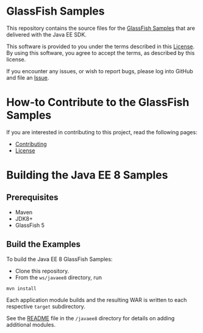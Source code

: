 # GlassFish Samples

This repository contains the source files for the
[GlassFish Samples](https://javaee.github.io/glassfish-samples) that are delivered with the 
Java EE SDK.

This software is provided to you under the terms described in
this [License](LICENSE). By using this software, you agree to accept
the terms, as described by this license.

If you encounter any issues, or wish to report bugs, please log into
GitHub and file an [Issue](https://github.com/javaee/glassfish-samples/issues).

# How-to Contribute to the GlassFish Samples

If you are interested in contributing to this project, read the following pages:

* [Contributing](CONTRIBUTING.md)
* [License](LICENSE)

# Building the Java EE 8 Samples

## Prerequisites

- Maven
- JDK8+
- GlassFish 5

## Build the Examples

To build the Java EE 8 GlassFish Samples:

* Clone this repository.
* From the `ws/javaee8` directory, run

```
mvn install
```

Each application module builds and the resulting WAR is written to each respective `target` subdirectory.

See the [README](ws/javaee8/README.md) file in the `/javaee8` directory for details on adding additional modules.

